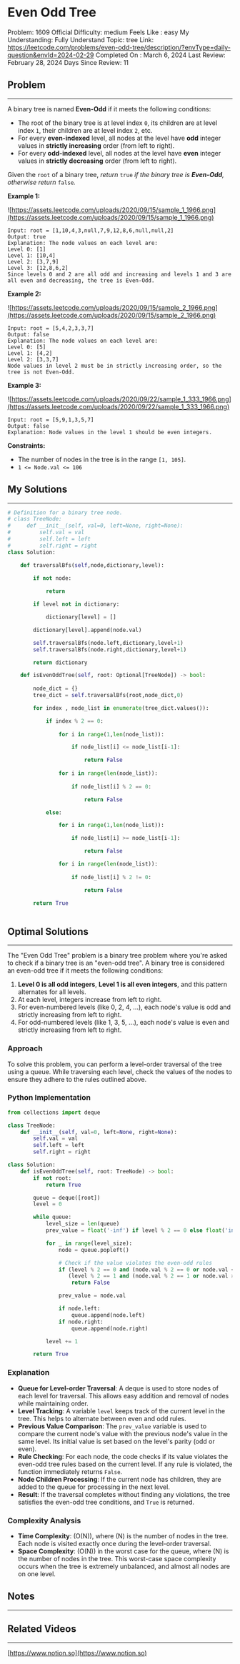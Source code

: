 # Even Odd Tree

Problem: 1609
Official Difficulty: medium
Feels Like : easy
My Understanding: Fully Understand
Topic: tree
Link: https://leetcode.com/problems/even-odd-tree/description/?envType=daily-question&envId=2024-02-29
Completed On : March 6, 2024
Last Review: February 28, 2024
Days Since Review: 11

## Problem

---

A binary tree is named **Even-Odd** if it meets the following conditions:

- The root of the binary tree is at level index `0`, its children are at level index `1`, their children are at level index `2`, etc.
- For every **even-indexed** level, all nodes at the level have **odd** integer values in **strictly increasing** order (from left to right).
- For every **odd-indexed** level, all nodes at the level have **even** integer values in **strictly decreasing** order (from left to right).

Given the `root` of a binary tree, *return* `true` *if the binary tree is **Even-Odd**, otherwise return* `false`*.*

**Example 1:**

![https://assets.leetcode.com/uploads/2020/09/15/sample_1_1966.png](https://assets.leetcode.com/uploads/2020/09/15/sample_1_1966.png)

```
Input: root = [1,10,4,3,null,7,9,12,8,6,null,null,2]
Output: true
Explanation: The node values on each level are:
Level 0: [1]
Level 1: [10,4]
Level 2: [3,7,9]
Level 3: [12,8,6,2]
Since levels 0 and 2 are all odd and increasing and levels 1 and 3 are all even and decreasing, the tree is Even-Odd.
```

**Example 2:**

![https://assets.leetcode.com/uploads/2020/09/15/sample_2_1966.png](https://assets.leetcode.com/uploads/2020/09/15/sample_2_1966.png)

```
Input: root = [5,4,2,3,3,7]
Output: false
Explanation: The node values on each level are:
Level 0: [5]
Level 1: [4,2]
Level 2: [3,3,7]
Node values in level 2 must be in strictly increasing order, so the tree is not Even-Odd.
```

**Example 3:**

![https://assets.leetcode.com/uploads/2020/09/22/sample_1_333_1966.png](https://assets.leetcode.com/uploads/2020/09/22/sample_1_333_1966.png)

```
Input: root = [5,9,1,3,5,7]
Output: false
Explanation: Node values in the level 1 should be even integers.
```

**Constraints:**

- The number of nodes in the tree is in the range `[1, 105]`.
- `1 <= Node.val <= 106`

## My Solutions

---

```python
# Definition for a binary tree node.
# class TreeNode:
#     def __init__(self, val=0, left=None, right=None):
#         self.val = val
#         self.left = left
#         self.right = right
class Solution:

    def traversalBfs(self,node,dictionary,level):

        if not node: 
            
            return

        if level not in dictionary:

            dictionary[level] = []  

        dictionary[level].append(node.val) 

        self.traversalBfs(node.left,dictionary,level+1)
        self.traversalBfs(node.right,dictionary,level+1)

        return dictionary

    def isEvenOddTree(self, root: Optional[TreeNode]) -> bool:
        
        node_dict = {}
        tree_dict = self.traversalBfs(root,node_dict,0)

        for index , node_list in enumerate(tree_dict.values()): 

            if index % 2 == 0: 
                
                for i in range(1,len(node_list)):

                    if node_list[i] <= node_list[i-1]: 

                        return False 
                
                for i in range(len(node_list)):
                    
                    if node_list[i] % 2 == 0: 

                        return False 

            else:

                for i in range(1,len(node_list)):

                    if node_list[i] >= node_list[i-1]: 

                        return False 

                for i in range(len(node_list)):
                    
                    if node_list[i] % 2 != 0: 

                        return False 

        return True
```

```python

```

## Optimal Solutions

---

The "Even Odd Tree" problem is a binary tree problem where you're asked to check if a binary tree is an "even-odd tree". A binary tree is considered an even-odd tree if it meets the following conditions:

1. **Level 0 is all odd integers**, **Level 1 is all even integers**, and this pattern alternates for all levels.
2. At each level, integers increase from left to right.
3. For even-numbered levels (like 0, 2, 4, ...), each node's value is odd and strictly increasing from left to right.
4. For odd-numbered levels (like 1, 3, 5, ...), each node's value is even and strictly increasing from left to right.

### Approach

To solve this problem, you can perform a level-order traversal of the tree using a queue. While traversing each level, check the values of the nodes to ensure they adhere to the rules outlined above.

### Python Implementation

```python
from collections import deque

class TreeNode:
    def __init__(self, val=0, left=None, right=None):
        self.val = val
        self.left = left
        self.right = right

class Solution:
    def isEvenOddTree(self, root: TreeNode) -> bool:
        if not root:
            return True

        queue = deque([root])
        level = 0

        while queue:
            level_size = len(queue)
            prev_value = float('-inf') if level % 2 == 0 else float('inf')

            for _ in range(level_size):
                node = queue.popleft()

                # Check if the value violates the even-odd rules
                if (level % 2 == 0 and (node.val % 2 == 0 or node.val <= prev_value)) or \\
                   (level % 2 == 1 and (node.val % 2 == 1 or node.val >= prev_value)):
                    return False

                prev_value = node.val

                if node.left:
                    queue.append(node.left)
                if node.right:
                    queue.append(node.right)

            level += 1

        return True
```

### Explanation

- **Queue for Level-order Traversal**: A deque is used to store nodes of each level for traversal. This allows easy addition and removal of nodes while maintaining order.
- **Level Tracking**: A variable `level` keeps track of the current level in the tree. This helps to alternate between even and odd rules.
- **Previous Value Comparison**: The `prev_value` variable is used to compare the current node's value with the previous node's value in the same level. Its initial value is set based on the level's parity (odd or even).
- **Rule Checking**: For each node, the code checks if its value violates the even-odd tree rules based on the current level. If any rule is violated, the function immediately returns `False`.
- **Node Children Processing**: If the current node has children, they are added to the queue for processing in the next level.
- **Result**: If the traversal completes without finding any violations, the tree satisfies the even-odd tree conditions, and `True` is returned.

### Complexity Analysis

- **Time Complexity**: \(O(N)\), where \(N\) is the number of nodes in the tree. Each node is visited exactly once during the level-order traversal.
- **Space Complexity**: \(O(N)\) in the worst case for the queue, where \(N\) is the number of nodes in the tree. This worst-case space complexity occurs when the tree is extremely unbalanced, and almost all nodes are on one level.

## Notes

---

 

## Related Videos

---

[https://www.notion.so](https://www.notion.so)